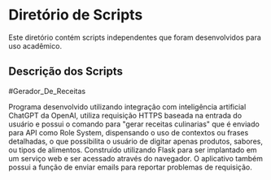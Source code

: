 # Diretório de Scripts 

Este diretório contém scripts independentes que foram desenvolvidos para uso acadêmico.

## Descrição dos Scripts

#Gerador_De_Receitas

Programa desenvolvido utilizando integração com inteligência artificial ChatGPT da OpenAI, utiliza requisição HTTPS baseada na entrada do usuário e possui o comando para "gerar receitas culinarias" que é enviado para API como Role System, dispensando o uso de contextos ou frases detalhadas, o que possibilita o usuário de digitar apenas produtos, sabores, ou tipos de alimentos.
Construído utilizando Flask para ser implantado em um serviço web e ser acessado através do navegador. O aplicativo também possui a função de enviar emails para reportar problemas de requisição.

